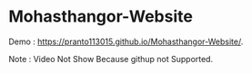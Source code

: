 # Mohasthangor-Website
Demo : https://pranto113015.github.io/Mohasthangor-Website/.

Note : Video Not Show Because githup not Supported.
